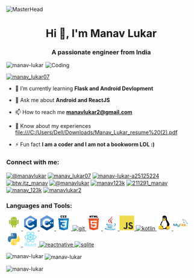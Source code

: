 ![MasterHead](https://thumbs.gfycat.com/TautHotCrow-max-1mb.gif)
<h1 align="center">Hi 👋, I'm Manav Lukar</h1>
<h3 align="center">A passionate engineer from India</h3>
<img align="right" alt="Coding" width="400" src="https://cdn.dribbble.com/users/1201592/screenshots/9078494/media/422a760a51cef7de2fa3db9daf697853.gif">
<p align="left"> <img src="https://komarev.com/ghpvc/?username=manav-lukar&label=Profile%20views&color=0e75b6&style=flat" alt="manav-lukar" /> </p>

<p align="left"> <a href="https://twitter.com/manav_lukar07" target="blank"><img src="https://img.shields.io/twitter/follow/manav_lukar07?logo=twitter&style=for-the-badge" alt="manav_lukar07" /></a> </p>

- 🌱 I’m currently learning **Flask and Android Devlopment**

- 💬 Ask me about **Android and ReactJS**

- 📫 How to reach me **manavlukar2@gmail.com**

- 📄 Know about my experiences [file:///C:/Users/Dell/Downloads/Manav_Lukar_resume%20(2).pdf](file:///C:/Users/Dell/Downloads/Manav_Lukar_resume%20(2).pdf)

- ⚡ Fun fact **I am a coder and I am not a bookworm LOL :)**

<h3 align="left">Connect with me:</h3>
<p align="left">
<a href="https://dev.to/@manavlukar" target="blank"><img align="center" src="https://raw.githubusercontent.com/rahuldkjain/github-profile-readme-generator/master/src/images/icons/Social/devto.svg" alt="@manavlukar" height="30" width="40" /></a>
<a href="https://twitter.com/manav_lukar07" target="blank"><img align="center" src="https://raw.githubusercontent.com/rahuldkjain/github-profile-readme-generator/master/src/images/icons/Social/twitter.svg" alt="manav_lukar07" height="30" width="40" /></a>
<a href="https://linkedin.com/in/manav-lukar-a25125224" target="blank"><img align="center" src="https://raw.githubusercontent.com/rahuldkjain/github-profile-readme-generator/master/src/images/icons/Social/linked-in-alt.svg" alt="manav-lukar-a25125224" height="30" width="40" /></a>
<a href="https://instagram.com/btw.itz_manav" target="blank"><img align="center" src="https://raw.githubusercontent.com/rahuldkjain/github-profile-readme-generator/master/src/images/icons/Social/instagram.svg" alt="btw.itz_manav" height="30" width="40" /></a>
<a href="https://hashnode.com/@manavlukar" target="blank"><img align="center" src="https://raw.githubusercontent.com/rahuldkjain/github-profile-readme-generator/master/src/images/icons/Social/hashnode.svg" alt="@manavlukar" height="30" width="40" /></a>
<a href="https://www.codechef.com/users/manav123k" target="blank"><img align="center" src="https://cdn.jsdelivr.net/npm/simple-icons@3.1.0/icons/codechef.svg" alt="manav123k" height="30" width="40" /></a>
<a href="https://www.hackerrank.com/211291_manav" target="blank"><img align="center" src="https://raw.githubusercontent.com/rahuldkjain/github-profile-readme-generator/master/src/images/icons/Social/hackerrank.svg" alt="211291_manav" height="30" width="40" /></a>
<a href="https://www.leetcode.com/manav_123k" target="blank"><img align="center" src="https://raw.githubusercontent.com/rahuldkjain/github-profile-readme-generator/master/src/images/icons/Social/leet-code.svg" alt="manav_123k" height="30" width="40" /></a>
<a href="https://auth.geeksforgeeks.org/user/manavlukar2" target="blank"><img align="center" src="https://raw.githubusercontent.com/rahuldkjain/github-profile-readme-generator/master/src/images/icons/Social/geeks-for-geeks.svg" alt="manavlukar2" height="30" width="40" /></a>
</p>

<h3 align="left">Languages and Tools:</h3>
<p align="left"> <a href="https://developer.android.com" target="_blank" rel="noreferrer"> <img src="https://raw.githubusercontent.com/devicons/devicon/master/icons/android/android-original-wordmark.svg" alt="android" width="40" height="40"/> </a> <a href="https://www.cprogramming.com/" target="_blank" rel="noreferrer"> <img src="https://raw.githubusercontent.com/devicons/devicon/master/icons/c/c-original.svg" alt="c" width="40" height="40"/> </a> <a href="https://www.w3schools.com/cpp/" target="_blank" rel="noreferrer"> <img src="https://raw.githubusercontent.com/devicons/devicon/master/icons/cplusplus/cplusplus-original.svg" alt="cplusplus" width="40" height="40"/> </a> <a href="https://www.w3schools.com/css/" target="_blank" rel="noreferrer"> <img src="https://raw.githubusercontent.com/devicons/devicon/master/icons/css3/css3-original-wordmark.svg" alt="css3" width="40" height="40"/> </a> <a href="https://git-scm.com/" target="_blank" rel="noreferrer"> <img src="https://www.vectorlogo.zone/logos/git-scm/git-scm-icon.svg" alt="git" width="40" height="40"/> </a> <a href="https://www.w3.org/html/" target="_blank" rel="noreferrer"> <img src="https://raw.githubusercontent.com/devicons/devicon/master/icons/html5/html5-original-wordmark.svg" alt="html5" width="40" height="40"/> </a> <a href="https://www.java.com" target="_blank" rel="noreferrer"> <img src="https://raw.githubusercontent.com/devicons/devicon/master/icons/java/java-original.svg" alt="java" width="40" height="40"/> </a> <a href="https://developer.mozilla.org/en-US/docs/Web/JavaScript" target="_blank" rel="noreferrer"> <img src="https://raw.githubusercontent.com/devicons/devicon/master/icons/javascript/javascript-original.svg" alt="javascript" width="40" height="40"/> </a> <a href="https://kotlinlang.org" target="_blank" rel="noreferrer"> <img src="https://www.vectorlogo.zone/logos/kotlinlang/kotlinlang-icon.svg" alt="kotlin" width="40" height="40"/> </a> <a href="https://www.linux.org/" target="_blank" rel="noreferrer"> <img src="https://raw.githubusercontent.com/devicons/devicon/master/icons/linux/linux-original.svg" alt="linux" width="40" height="40"/> </a> <a href="https://www.mysql.com/" target="_blank" rel="noreferrer"> <img src="https://raw.githubusercontent.com/devicons/devicon/master/icons/mysql/mysql-original-wordmark.svg" alt="mysql" width="40" height="40"/> </a> <a href="https://www.python.org" target="_blank" rel="noreferrer"> <img src="https://raw.githubusercontent.com/devicons/devicon/master/icons/python/python-original.svg" alt="python" width="40" height="40"/> </a> <a href="https://reactjs.org/" target="_blank" rel="noreferrer"> <img src="https://raw.githubusercontent.com/devicons/devicon/master/icons/react/react-original-wordmark.svg" alt="react" width="40" height="40"/> </a> <a href="https://reactnative.dev/" target="_blank" rel="noreferrer"> <img src="https://reactnative.dev/img/header_logo.svg" alt="reactnative" width="40" height="40"/> </a> <a href="https://www.sqlite.org/" target="_blank" rel="noreferrer"> <img src="https://www.vectorlogo.zone/logos/sqlite/sqlite-icon.svg" alt="sqlite" width="40" height="40"/> </a> </p>

<p><img align="left" src="https://github-readme-stats.vercel.app/api/top-langs?username=manav-lukar&show_icons=true&locale=en&layout=compact" alt="manav-lukar" /></p>

<p>&nbsp;<img align="center" src="https://github-readme-stats.vercel.app/api?username=manav-lukar&show_icons=true&locale=en" alt="manav-lukar" /></p>

<p><img align="center" src="https://github-readme-streak-stats.herokuapp.com/?user=manav-lukar&" alt="manav-lukar" /></p>


